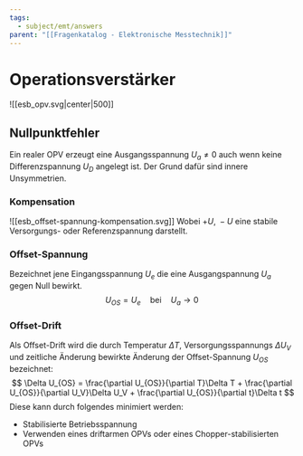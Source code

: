 ```yaml
---
tags:
  - subject/emt/answers
parent: "[[Fragenkatalog - Elektronische Messtechnik]]"
---
```

# Operationsverstärker
![[esb_opv.svg|center|500]]
## Nullpunktfehler
Ein realer OPV erzeugt eine Ausgangsspannung $U_a\ne0$ auch wenn keine Differenzspannung $U_D$ angelegt ist. Der Grund dafür sind innere Unsymmetrien.
### Kompensation
![[esb_offset-spannung-kompensation.svg]]
Wobei $+U,\;-U$ eine stabile Versorgungs- oder Referenzspannung darstellt.
### Offset-Spannung
Bezeichnet jene Eingangsspannung $U_e$ die eine Ausgangspannung $U_a$  gegen Null bewirkt.
$$
	U_{OS}=U_e \quad \text{bei} \quad U_a\to 0
$$
### Offset-Drift
Als Offset-Drift wird die durch Temperatur $\Delta T$, Versorgungsspannungs $\Delta U_V$ und zeitliche Änderung bewirkte Änderung der Offset-Spannung $U_{OS}$ bezeichnet:   
$$
	\Delta U_{OS} =
	\frac{\partial U_{OS}}{\partial T}\Delta T +
	\frac{\partial U_{OS}}{\partial U_V}\Delta U_V + 
	\frac{\partial U_{OS}}{\partial t}\Delta t
$$
Diese kann durch folgendes minimiert werden:
  - Stabilisierte Betriebsspannung
  - Verwenden eines driftarmen OPVs oder eines Chopper-stabilisierten OPVs